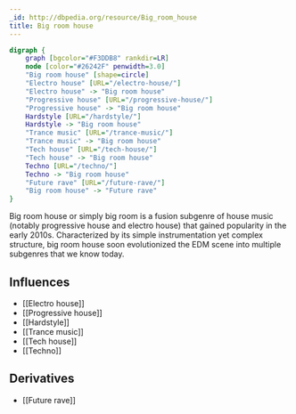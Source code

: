 ```yaml
---
_id: http://dbpedia.org/resource/Big_room_house
title: Big room house
---
```


```dot
digraph {
	graph [bgcolor="#F3DDB8" rankdir=LR]
	node [color="#26242F" penwidth=3.0]
	"Big room house" [shape=circle]
	"Electro house" [URL="/electro-house/"]
	"Electro house" -> "Big room house"
	"Progressive house" [URL="/progressive-house/"]
	"Progressive house" -> "Big room house"
	Hardstyle [URL="/hardstyle/"]
	Hardstyle -> "Big room house"
	"Trance music" [URL="/trance-music/"]
	"Trance music" -> "Big room house"
	"Tech house" [URL="/tech-house/"]
	"Tech house" -> "Big room house"
	Techno [URL="/techno/"]
	Techno -> "Big room house"
	"Future rave" [URL="/future-rave/"]
	"Big room house" -> "Future rave"
}
```

Big room house or simply big room is a fusion subgenre of house music (notably progressive house and electro house) that gained popularity in the early 2010s. Characterized by its simple instrumentation yet complex structure, big room house soon evolutionized the EDM scene into multiple subgenres that we know today.

## Influences
- [[Electro house]]
- [[Progressive house]]
- [[Hardstyle]]
- [[Trance music]]
- [[Tech house]]
- [[Techno]]

## Derivatives
- [[Future rave]]
